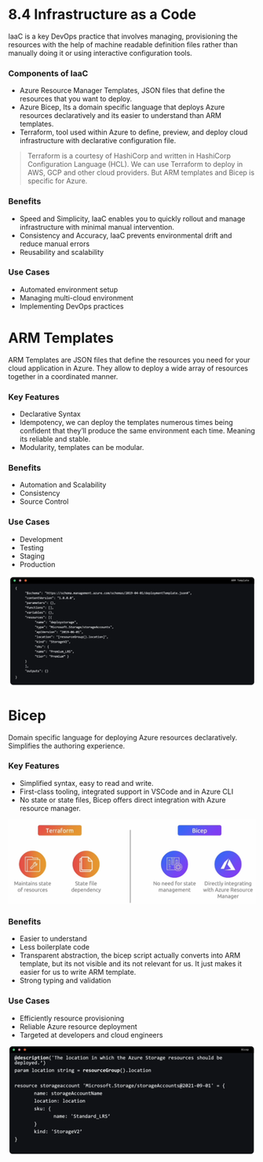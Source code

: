 # 8.4 Infrastructure as a Code

IaaC is a key DevOps practice that involves managing, provisioning the resources with the help of machine readable definition files rather than manually doing it or using interactive configuration tools.

### Components of IaaC

- Azure Resource Manager Templates, JSON files that define the resources that you want to deploy.
- Azure Bicep, Its a domain specific language that deploys Azure resources declaratively and its easier to understand than ARM templates.
- Terraform, tool used within Azure to define, preview, and deploy cloud infrastructure with declarative configuration file.

> Terraform is a courtesy of HashiCorp and written in HashiCorp Configuration Language (HCL). We can use Terraform to deploy in AWS, GCP and other cloud providers. But ARM templates and Bicep is specific for Azure.
> 

### Benefits

- Speed and Simplicity, IaaC enables you to quickly rollout and manage infrastructure with minimal manual intervention.
- Consistency and Accuracy, IaaC prevents environmental drift and reduce manual errors
- Reusability and scalability

### Use Cases

- Automated environment setup
- Managing multi-cloud environment
- Implementing DevOps practices

# ARM Templates

ARM Templates are JSON files that define the resources you need for your cloud application in Azure. They allow to deploy a wide array of resources together in a coordinated manner.

### Key Features

- Declarative Syntax
- Idempotency, we can deploy the templates numerous times being confident that they’ll produce the same environment each time. Meaning its reliable and stable.
- Modularity, templates can be modular.

### Benefits

- Automation and Scalability
- Consistency
- Source Control

### Use Cases

- Development
- Testing
- Staging
- Production

![image.png](image%2014.png)

 

# Bicep

Domain specific language for deploying Azure resources declaratively. Simplifies the authoring experience.

### Key Features

- Simplified syntax, easy to read and write.
- First-class tooling, integrated support in VSCode and in Azure CLI
- No state or state files, Bicep offers direct integration with Azure resource manager.

![image.png](image%2015.png)

### Benefits

- Easier to understand
- Less boilerplate code
- Transparent abstraction, the bicep script actually converts into ARM template, but its not visible and its not relevant for us. It just makes it easier for us to write ARM template.
- Strong typing and validation

### Use Cases

- Efficiently resource provisioning
- Reliable Azure resource deployment
- Targeted at developers and cloud engineers

![image.png](image%2016.png)